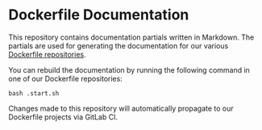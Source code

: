 # Dockerfile Documentation

This repository contains documentation partials written in Markdown. The partials are used for generating the documentation for our various [Dockerfile repositories](https://gitlab.com/megabyte-labs/dockerfile).

You can rebuild the documentation by running the following command in one of our Dockerfile repositories:

```shell
bash .start.sh
```

Changes made to this repository will automatically propagate to our Dockerfile projects via GitLab CI.



